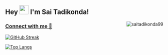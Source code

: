  ## Hey <img src="https://github.com/TheDudeThatCode/TheDudeThatCode/blob/master/Assets/Hi.gif" width="29">  I'm  Sai Tadikonda!
  
 <img align="right"  src="https://komarev.com/ghpvc/?username=saitadikonda99&label=Visitors%20&color=0e75b6&style=flat" alt="saitadikonda99" /> </p>
     
 
### [Connect with me 💬](https://linktr.ee/saitadikonda)


 
 [![GitHub Streak](https://streak-stats.demolab.com?user=saitadikonda99&theme=merko&hide_border=true&date_format=M%20j%5B%2C%20Y%5D)](https://git.io/streak-stats)
 
 


[![Top Langs](https://github-readme-stats.vercel.app/api/top-langs/?username=saitadikonda99&layout=compact)](https://github.com/saitadikonda99/github-readme-stats)
 
